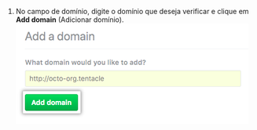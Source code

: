 1. No campo de domínio, digite o domínio que deseja verificar e clique em **Add domain** (Adicionar domínio). ![Campo Add a domain (Adicionar um domínio)](/assets/images/help/organizations/add-domain-field.png)